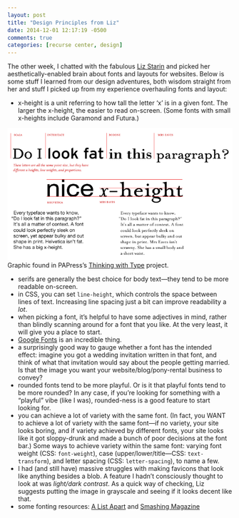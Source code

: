 ```yaml
---
layout: post
title: "Design Principles from Liz"
date: 2014-12-01 12:17:19 -0500
comments: true
categories: [recurse center, design]
---
```

The other week, I chatted with the fabulous [Liz Starin](//lizstarin.com) and picked her aesthetically-enabled brain about fonts and layouts for websites. Below is some stuff I learned from our design adventures, both wisdom straight from her and stuff I picked up from my experience overhauling fonts and layout: <!-- more -->

* x-height is a unit referring to how tall the letter ‘x’ is in a given font. The larger the x-height, the easier to read on-screen. (Some fonts with small x-heights include Garamond and Futura.)

![A shiny graphic about x-height](/images/xheight.gif)
Graphic found in PAPress’s [Thinking with Type](//www.papress.com/thinkingwithtype/index.htm) project.

* serifs are generally the best choice for body text—they tend to be more readable on-screen.
* in CSS, you can set `line-height`, which controls the space between lines of text. Increasing line spacing just a bit can improve readability a _lot_.
* when picking a font, it’s helpful to have some adjectives in mind, rather than blindly scanning around for a font that you like. At the very least, it will give you a place to start.
* [Google Fonts](//www.google.com/fonts) is an incredible thing.
* a surprisingly good way to gauge whether a font has the intended effect: imagine you got a wedding invitation written in that font, and think of what that invitation would say about the people getting married. Is that the image you want your website/blog/pony-rental business to convey?
* rounded fonts tend to be more playful. Or is it that playful fonts tend to be more rounded? In any case, if you’re looking for something with a “playful” vibe (like I was), rounded-ness is a good feature to start looking for.
* you can achieve a lot of variety with the same font. (In fact, you WANT to achieve a lot of variety with the same font—if no variety, your site looks boring, and if variety achieved by different fonts, your site looks like it got sloppy-drunk and made a bunch of poor decisions at the font bar.) Some ways to achieve variety within the same font: varying font weight (CSS: `font-weight`), case (upper/lower/title—CSS: `text-transform`), and letter spacing (CSS: `letter-spacing`), to name a few.
* I had (and still have) massive struggles with making favicons that look like anything besides a blob. A feature I hadn’t consciously thought to look at was _light/dark contrast_. As a quick way of checking, Liz suggests putting the image in grayscale and seeing if it looks decent like that.
* some fonting resources: [A List Apart](//alistapart.com/) and [Smashing Magazine](//www.smashingmagazine.com/)
